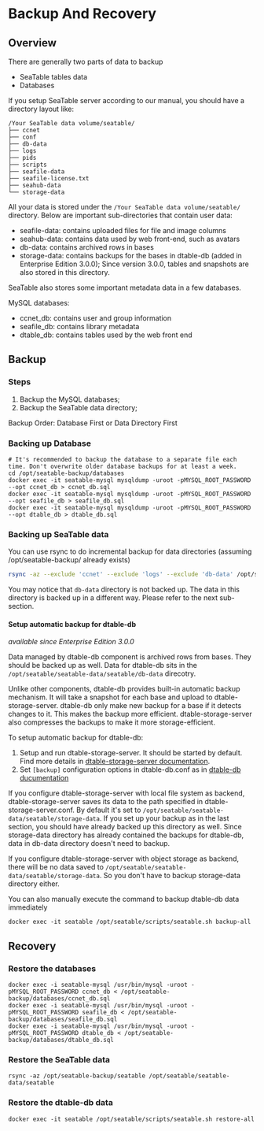 # Backup And Recovery

## Overview

There are generally two parts of data to backup

* SeaTable tables data
* Databases

If you setup SeaTable server according to our manual, you should have a directory layout like:

```
/Your SeaTable data volume/seatable/
├── ccnet
├── conf
├── db-data
├── logs
├── pids
├── scripts
├── seafile-data
├── seafile-license.txt
├── seahub-data
└── storage-data

```

All your data is stored under the `/Your SeaTable data volume/seatable/` directory. Below are important sub-directories that contain user data:

* seafile-data: contains uploaded files for file and image columns
* seahub-data: contains data used by web front-end, such as avatars
* db-data: contains archived rows in bases
* storage-data: contains backups for the bases in dtable-db (added in Enterprise Edition 3.0.0); Since version 3.0.0, tables and snapshots are also stored in this directory.

SeaTable also stores some important metadata data in a few databases.

MySQL databases:

* ccnet_db: contains user and group information
* seafile_db: contains library metadata
* dtable_db: contains tables used by the web front end

## Backup

### Steps

1. Backup the MySQL databases;
2. Backup the SeaTable data directory;

Backup Order: Database First or Data Directory First

### Backing up Database

```
# It's recommended to backup the database to a separate file each time. Don't overwrite older database backups for at least a week.
cd /opt/seatable-backup/databases
docker exec -it seatable-mysql mysqldump -uroot -pMYSQL_ROOT_PASSWORD --opt ccnet_db > ccnet_db.sql
docker exec -it seatable-mysql mysqldump -uroot -pMYSQL_ROOT_PASSWORD --opt seafile_db > seafile_db.sql
docker exec -it seatable-mysql mysqldump -uroot -pMYSQL_ROOT_PASSWORD --opt dtable_db > dtable_db.sql

```

### Backing up SeaTable data

You can use rsync to do incremental backup for data directories (assuming /opt/seatable-backup/ already exists)

  ```bash
  rsync -az --exclude 'ccnet' --exclude 'logs' --exclude 'db-data' /opt/seatable/seatable-data/seatable /opt/seatable-backup/seatable
  ```

You may notice that `db-data` directory is not backed up. The data in this directory is backed up in a different way. Please refer to the next sub-section.

#### Setup automatic backup for dtable-db

_available since Enterprise Edition 3.0.0_

Data managed by dtable-db component is archived rows from bases. They should be backed up as well. Data for dtable-db sits in the `/opt/seatable/seatable-data/seatable/db-data` direcotry.

Unlike other components, dtable-db provides built-in automatic backup mechanism. It will take a snapshot for each base and upload to dtable-storage-server. dtable-db only make new backup for a base if it detects changes to it. This makes the backup more efficient. dtable-storage-server also compresses the backups to make it more storage-efficient.

To setup automatic backup for dtable-db:

1. Setup and run dtable-storage-server. It should be started by default. Find more details in [dtable-storage-server documentation](../config/dtable_storage_server_conf.md).
2. Set `[backup]` configuration options in dtable-db.conf as in [dtable-db ducumentation](../config/dtable_db_conf.md)

If you configure dtable-storage-server with local file system as backend, dtable-storage-server saves its data to the path specified in dtable-storage-server.conf. By default it's set to `/opt/seatable/seatable-data/seatable/storage-data`. If you set up your backup as in the last section, you should have already backed up this directory as well. Since storage-data directory has already contained the backups for dtable-db, data in db-data directory doesn't need to backup.

If you configure dtable-storage-server with object storage as backend, there will be no data saved to `/opt/seatable/seatable-data/seatable/storage-data`. So you don't have to backup storage-data directory either.

You can also manually execute the command to backup dtable-db data immediately

```
docker exec -it seatable /opt/seatable/scripts/seatable.sh backup-all
```

## Recovery

### Restore the databases

```
docker exec -i seatable-mysql /usr/bin/mysql -uroot -pMYSQL_ROOT_PASSWORD ccnet_db < /opt/seatable-backup/databases/ccnet_db.sql
docker exec -i seatable-mysql /usr/bin/mysql -uroot -pMYSQL_ROOT_PASSWORD seafile_db < /opt/seatable-backup/databases/seafile_db.sql
docker exec -i seatable-mysql /usr/bin/mysql -uroot -pMYSQL_ROOT_PASSWORD dtable_db < /opt/seatable-backup/databases/dtable_db.sql

```

### Restore the SeaTable data

```
rsync -az /opt/seatable-backup/seatable /opt/seatable/seatable-data/seatable

```

### Restore the dtable-db data

```
docker exec -it seatable /opt/seatable/scripts/seatable.sh restore-all
```
